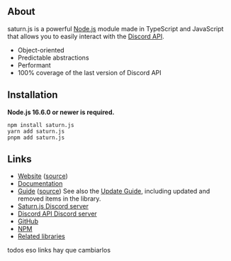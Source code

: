 ## About

saturn.js is a powerful [Node.js](https://nodejs.org) module made in TypeScript and JavaScript that allows you to easily interact with the
[Discord API](https://discord.com/developers/docs/intro).

- Object-oriented
- Predictable abstractions
- Performant
- 100% coverage of the last version of Discord API

## Installation

**__Node.js 16.6.0 or newer is required.__**

```sh-session
npm install saturn.js
yarn add saturn.js
pnpm add saturn.js
```

## Links

- [Website](https://discord.js.org/) ([source](https://github.com/saturnjs/website))
- [Documentation](https://discord.js.org/#/docs)
- [Guide](https://discordjs.guide/) ([source](https://github.com/saturnjs/guide))
  See also the [Update Guide](https://discordjs.guide/additional-info/changes-in-v13.html), including updated and removed items in the library.
- [Saturn.js Discord server](https://discord.gg/saturnjs)
- [Discord API Discord server](https://discord.gg/discord-api)
- [GitHub](https://github.com/discordjs/saturnjs.js)
- [NPM](https://www.npmjs.com/package/saturnjs.js)
- [Related libraries](https://discord.com/developers/docs/topics/community-resources#libraries)

todos eso links hay que cambiarlos